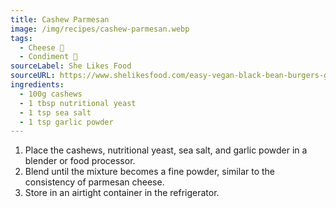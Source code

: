 ```yaml
---
title: Cashew Parmesan
image: /img/recipes/cashew-parmesan.webp
tags:
  - Cheese 🧀
  - Condiment 🍶
sourceLabel: She Likes Food
sourceURL: https://www.shelikesfood.com/easy-vegan-black-bean-burgers-giveaway/
ingredients:
  - 100g cashews
  - 1 tbsp nutritional yeast
  - 1 tsp sea salt
  - 1 tsp garlic powder
---
```


1. Place the cashews, nutritional yeast, sea salt, and garlic powder in a blender or food processor.
2. Blend until the mixture becomes a fine powder, similar to the consistency of parmesan cheese.
3. Store in an airtight container in the refrigerator.
